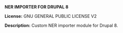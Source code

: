 **NER IMPORTER FOR DRUPAL 8**

**License:** GNU GENERAL PUBLIC LICENSE V2

**Description:** Custom NER importer module for Drupal 8.
